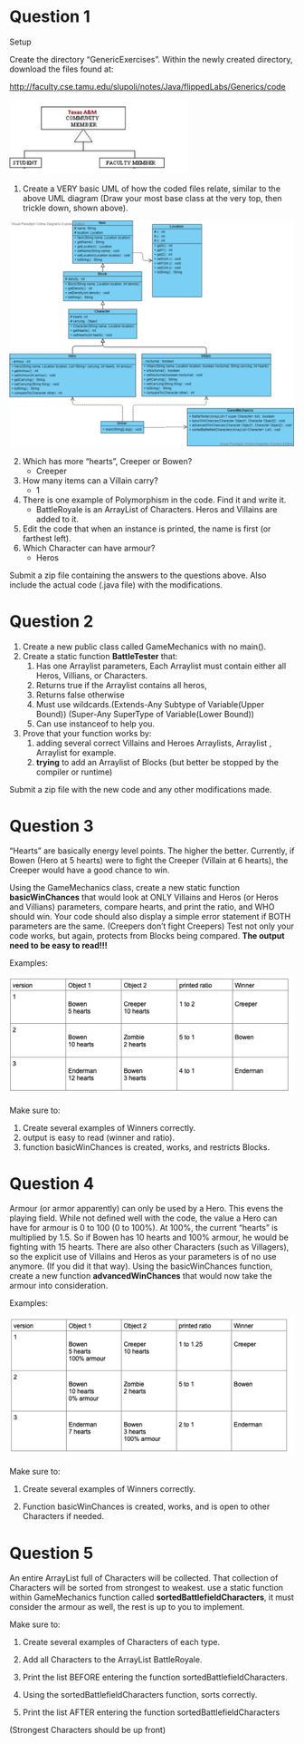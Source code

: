 # Question 1

Setup

Create the directory “GenericExercises”. Within the newly created directory, download the files found at: 

http://faculty.cse.tamu.edu/slupoli/notes/Java/flippedLabs/Generics/code

![UML1](/JavaGenerics/imgs/Generics1.png)

1. Create a VERY basic UML of how the coded files relate, similar to the above UML diagram (Draw your most base class at the very top, then trickle down, shown above).

<center> <img src="/JavaGenerics/imgs/Minecraft UML.png"> </center>

2. Which has more “hearts”, Creeper or Bowen?
    * Creeper
3. How many items can a Villain carry?
    * 1
4. There is one example of Polymorphism in the code. Find it and write it.
    * BattleRoyale is an ArrayList of Characters. Heros and Villains are added to it.
5. Edit the code that when an instance is printed, the name is first (or farthest left).
6. Which Character can have armour?
    * Heros

Submit a zip file containing the answers to the questions above. Also include the actual code (.java file) with the modifications.

# Question 2

1. Create a new public class called GameMechanics with no main().
2. Create a static function **BattleTester** that:
    1. Has one Arraylist parameters, Each Arraylist must contain either all Heros, Villians, or Characters.
    2. Returns true if the Arraylist contains all heros, 
    3. Returns false otherwise
    4. Must use wildcards.(Extends-Any Subtype of Variable(Upper Bound)) (Super-Any SuperType of Variable(Lower Bound)) 
    5. Can use instanceof to help you.
3. Prove that your function works by:
    1. adding several correct Villains and Heroes Arraylists, Arraylist , Arraylist<Villian> for example.
    2. **trying** to add an Arraylist of Blocks (but better be stopped by the compiler or runtime)
  
Submit a zip file with the new code and any other modifications made.

# Question 3

“Hearts” are basically energy level points. The higher the better. Currently, if Bowen (Hero at 5 hearts) were to fight the Creeper (Villain at 6 hearts), the Creeper would have a good chance to win. 

Using the GameMechanics class, create a new static function **basicWinChances** that would look at ONLY Villains and Heros (or Heros and Villians) parameters, compare hearts, and print the ratio, and WHO should win. Your code should also display a simple error statement if BOTH parameters are the same. (Creepers don’t fight Creepers) Test not only your code works, but again, protects from Blocks being compared. **The output need to be easy to read!!!**

Examples:

![BattleTest Output](/JavaGenerics/imgs/Generics2.png)

Make sure to:

1. Create several examples of Winners correctly.
2. output is easy to read (winner and ratio).
3. function basicWinChances is created, works, and restricts Blocks.

# Question 4

Armour (or armor apparently) can only be used by a Hero. This evens the playing field. While not defined well with the code, the value a Hero can have for armour is 0 to 100 (0 to 100%). At 100%, the current “hearts” is multiplied by 1.5. So if Bowen has 10 hearts and 100% armour, he would be fighting with 15 hearts. There are also other Characters (such as Villagers), so the explicit use of Villains and Heros as your parameters is of no use anymore. (If you did it that way). Using the basicWinChances function, create a new function **advancedWinChances** that would now take the armour into consideration.

Examples:

![BattleTest Output](/JavaGenerics/imgs/Generics3.png)

Make sure to:

1. Create several examples of Winners correctly.

2. Function basicWinChances is created, works, and is open to other Characters if needed.

# Question 5

An entire ArrayList full of Characters will be collected. That collection of Characters will be sorted from strongest to weakest. use a static function within GameMechanics function called **sortedBattlefieldCharacters**, it must consider the armour as well, the rest is up to you to implement.

Make sure to:

1. Create several examples of Characters of each type.

2. Add all Characters to the ArrayList BattleRoyale.

3. Print the list BEFORE entering the function sortedBattlefieldCharacters.

4. Using the sortedBattlefieldCharacters function, sorts correctly.

5. Print the list AFTER entering the function sortedBattlefieldCharacters

(Strongest Characters should be up front)
